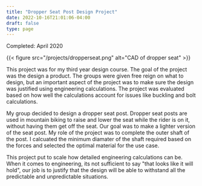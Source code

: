 ```yaml
---
title: "Dropper Seat Post Design Project"
date: 2022-10-16T21:01:06-04:00
draft: false
type: page
---
```


Completed: April 2020

{{< figure src="/projects/dropperseat.png" alt="CAD of dropper seat" >}}

This project was for my third year design course. The goal of the project was the design a product. The groups were given free reign on what to design, but an important aspect of the project was to make sure the design was justified using engineering calculations. The project was evaluated based on how well the calculations account for issues like buckling and bolt calculations.

My group decided to design a dropper seat post. Dropper seat posts are used in mountain biking to raise and lower the seat while the rider is on it, without having them get off the seat. Our goal was to make a lighter version of the seat post. My role of the project was to complete the outer shaft of the post. I calcuated the minimum diamater of the shaft required based on the forces and selected the optimal material for the use case.

This project put to scale how detailed engineering calculations can be. When it comes to engineering, its not sufficient to say "that looks like it will hold", our job is to justify that the design will be able to withstand all the predictable and unpredictable situations. 
